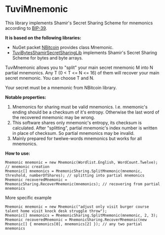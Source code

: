 # TuviMnemonic

This library implements Shamir's Secret Sharing Scheme for mnemonics according to [BIP-39](https://github.com/bitcoin/bips/blob/master/bip-0039.mediawiki).

**It is based on the following libraries:**
* NuGet packet [NBitcoin](https://github.com/MetacoSA/NBitcoin) provides class Mnemonic.
* [TuviBytesShamirSecretSharingLib](https://github.com/Eppie-io/TuviBytesShamirSecretSharingLib) implements Shamir's Secret Sharing Scheme for bytes and byte arrays.

TuviMnemonic allows you to "split" your main secret mnemonic M into N partial mnemonics. Any T (0 < T <= N <= 16) of them will recover your main secret mnemonic. You can choose T and N.

Your secret must be a mnemonic from NBitcoin library.

**Notable properties:**
1. Mnemonics for sharing must be valid mnemonics. I.e. mnemonic's ending should be a checksum of it's entropy. Otherwise the last word of the recovered mnemonic may be wrong.
2. This software shares only mnemonic's entropy, its checksum is calculated. After "splitting", partial mnemonic's index number is written in place of checksum. So partial mnemonics may be invalid.
3. Mainly prepared for twelwe-words mnemonics but works for all mnemonics.

**How to use:**
```
Mnemonic mnemonic = new Mnemonic(Wordlist.English, WordCount.Twelve); // mnemonic creation
Mnemonic[] mnemonics = MnemonicSharing.SplitMnemonic(mnemonic, threshold, numberOfShares); // splitting into partial mnemonics
Mnemonic recoveredMnemonic = MnemonicSharing.RecoverMnemonic(mnemonics); // recovering from partial mnemonics
```
More specific example
```
Mnemonic mnemonic = new Mnemonic("adjust only visit burger course talent home visit knock desk struggle throw");
Mnemonic[] mnemonics = MnemonicSharing.SplitMnemonic(mnemonic, 2, 3);
Mnemonic recoveredMnemonic = MnemonicSharing.RecoverMnemonic(new Mnemonic[] { mnemonics[0], mnemonics[2] }); // any two partial mnemonics
```         
